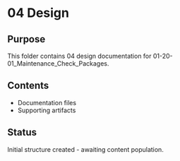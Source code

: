 # 04 Design

## Purpose
This folder contains 04 design documentation for 01-20-01_Maintenance_Check_Packages.

## Contents
- Documentation files
- Supporting artifacts

## Status
Initial structure created - awaiting content population.
